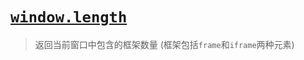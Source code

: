 # [`window.length`](https://developer.mozilla.org/zh-CN/docs/Web/API/Window/length)

> 返回当前窗口中包含的框架数量 (框架包括`frame`和`iframe`两种元素)
